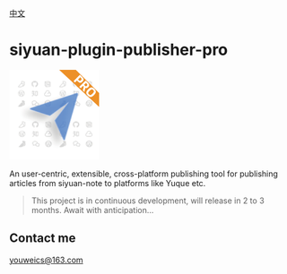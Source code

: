 [中文](README_zh_CN.md)

# siyuan-plugin-publisher-pro

![](./icon.png)

An user-centric, extensible, cross-platform publishing tool for publishing articles from siyuan-note to platforms like Yuque etc.

> This project is in continuous development, will release in 2 to 3 months. Await with anticipation...

## Contact me

[youweics@163.com](mailto:youweics@163.com)